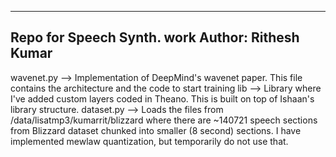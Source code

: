 --------------------------------------------------------------------
Repo for Speech Synth. work
Author: Rithesh Kumar
-------------------------------------------------------------------

wavenet.py --> Implementation of DeepMind's wavenet paper. This file contains the architecture and the code to start training
lib --> Library where I've added custom layers coded in Theano. This is built on top of Ishaan's library structure.
dataset.py --> Loads the files from /data/lisatmp3/kumarrit/blizzard where there are ~140721 speech sections from Blizzard dataset chunked into smaller (8 second) sections. 
I have implemented mewlaw quantization, but temporarily do not use that. 
